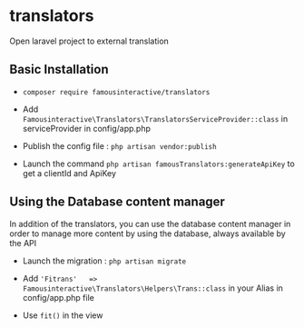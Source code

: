 # translators
Open laravel project to external translation

## Basic Installation

  - `composer require famousinteractive/translators`
  
  - Add `Famousinteractive\Translators\TranslatorsServiceProvider::class` in serviceProvider in config/app.php
    
  - Publish the config file : `php artisan vendor:publish` 
  
  - Launch the command `php artisan famousTranslators:generateApiKey` to get a clientId and ApiKey

## Using the Database content manager

In addition of the translators, you can use the database content manager in order to manage more content by using the database, always available by the API

   - Launch the migration : `php artisan migrate`
   
   - Add `'Fitrans'   => Famousinteractive\Translators\Helpers\Trans::class` in your Alias in config/app.php file
   
   - Use `fit()` in the view
    